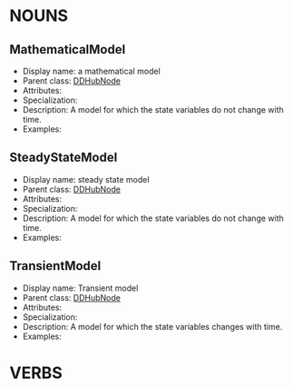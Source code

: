 # NOUNS
## MathematicalModel <!-- NOUN -->
- Display name: a mathematical model
- Parent class: [DDHubNode](./DrillingDataSemantics.md#DDHubNode-)
- Attributes:
- Specialization: 
- Description: A model for which the state variables do not change with time.
- Examples:
## SteadyStateModel <!-- NOUN -->
- Display name: steady state model
- Parent class: [DDHubNode](./DrillingDataSemantics.md#DDHubNode-)
- Attributes:
- Specialization: 
- Description: A model for which the state variables do not change with time.
- Examples:
## TransientModel <!-- NOUN -->
- Display name: Transient model
- Parent class: [DDHubNode](./DrillingDataSemantics.md#DDHubNode-)
- Attributes:
- Specialization: 
- Description: A model for which the state variables changes with time.
- Examples:


# VERBS
